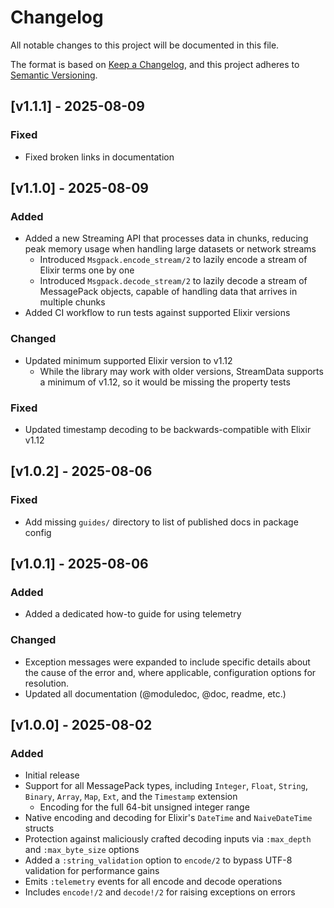 # Changelog

All notable changes to this project will be documented in this file.

The format is based on [Keep a Changelog](https://keepachangelog.com/en/1.1.0/),
and this project adheres to [Semantic Versioning](https://semver.org/spec/v2.0.0.html).

## [v1.1.1] - 2025-08-09

### Fixed

- Fixed broken links in documentation

## [v1.1.0] - 2025-08-09

### Added

- Added a new Streaming API that processes data in chunks, reducing peak memory
  usage when handling large datasets or network streams
  - Introduced `Msgpack.encode_stream/2` to lazily encode a stream of Elixir
    terms one by one
  - Introduced `Msgpack.decode_stream/2` to lazily decode a stream of
    MessagePack objects, capable of handling data that arrives in multiple
    chunks
- Added CI workflow to run tests against supported Elixir versions

### Changed

- Updated minimum supported Elixir version to v1.12
  - While the library may work with older versions, StreamData supports a
    minimum of v1.12, so it would be missing the property tests

### Fixed

- Updated timestamp decoding to be backwards-compatible with Elixir v1.12

## [v1.0.2] - 2025-08-06

### Fixed

- Add missing `guides/` directory to list of published docs in package config

## [v1.0.1] - 2025-08-06

### Added

- Added a dedicated how-to guide for using telemetry

### Changed

- Exception messages were expanded to include specific details about the cause
  of the error and, where applicable, configuration options for resolution.
- Updated all documentation (@moduledoc, @doc, readme, etc.)

## [v1.0.0] - 2025-08-02

### Added

- Initial release
- Support for all MessagePack types, including `Integer`, `Float`, `String`,
  `Binary`, `Array`, `Map`, `Ext`, and the `Timestamp` extension
  - Encoding for the full 64-bit unsigned integer range
- Native encoding and decoding for Elixir's `DateTime` and `NaiveDateTime`
  structs
- Protection against maliciously crafted decoding inputs via `:max_depth` and
  `:max_byte_size` options
- Added a `:string_validation` option to `encode/2` to bypass UTF-8 validation
  for performance gains
- Emits `:telemetry` events for all encode and decode operations
- Includes `encode!/2` and `decode!/2` for raising exceptions on errors

